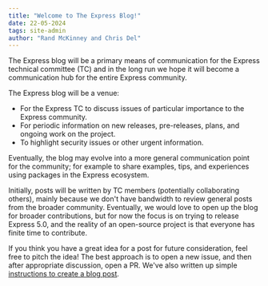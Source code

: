 ```yaml
---
title: "Welcome to The Express Blog!" 
date: 22-05-2024
tags: site-admin
author: "Rand McKinney and Chris Del"
---
```



The Express blog will be a primary means of communication for the Express technical committee (TC) and in the long run we hope it will become a communication hub for the entire Express community.


The Express blog will be a venue:
- For the Express TC to discuss issues of particular importance to the Express community.
- For periodic information on new releases, pre-releases, plans, and ongoing work on the project.
- To highlight security issues or other urgent information.

Eventually, the blog may evolve into a more general communication point for the community; for example to share examples, tips, and experiences using packages in the Express ecosystem.

Initially, posts will be written by TC members (potentially collaborating others), mainly because we don't have bandwidth to review general posts from the broader community. Eventually, we would love to open up the blog for broader contributions, but for now the focus is on trying to release Express 5.0, and the reality of an open-source project is that everyone has finite time to contribute. 

If you think you have a great idea for a post for future consideration, feel free to pitch the idea! The best approach is to open a new issue, and then after appropriate discussion, open a PR.  We've also written up simple [instructions to create a blog post](/en/blog/write-post.html). 

